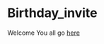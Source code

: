 # Birthday_invite
Welcome You all go [here](https://gagankumard.github.io/Birthday_invite/web.html)
